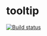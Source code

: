 # tooltip
[![Build status](https://ci.appveyor.com/api/projects/status/fo11t0i2e9jw3did?svg=true)](https://ci.appveyor.com/project/EdgarAlemasov/tooltip)
